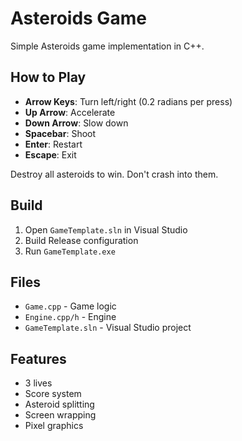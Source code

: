 # Asteroids Game

Simple Asteroids game implementation in C++.

## How to Play

- **Arrow Keys**: Turn left/right (0.2 radians per press)
- **Up Arrow**: Accelerate
- **Down Arrow**: Slow down
- **Spacebar**: Shoot
- **Enter**: Restart
- **Escape**: Exit

Destroy all asteroids to win. Don't crash into them.

## Build

1. Open `GameTemplate.sln` in Visual Studio
2. Build Release configuration
3. Run `GameTemplate.exe`

## Files

- `Game.cpp` - Game logic
- `Engine.cpp/h` - Engine
- `GameTemplate.sln` - Visual Studio project

## Features

- 3 lives
- Score system
- Asteroid splitting
- Screen wrapping
- Pixel graphics